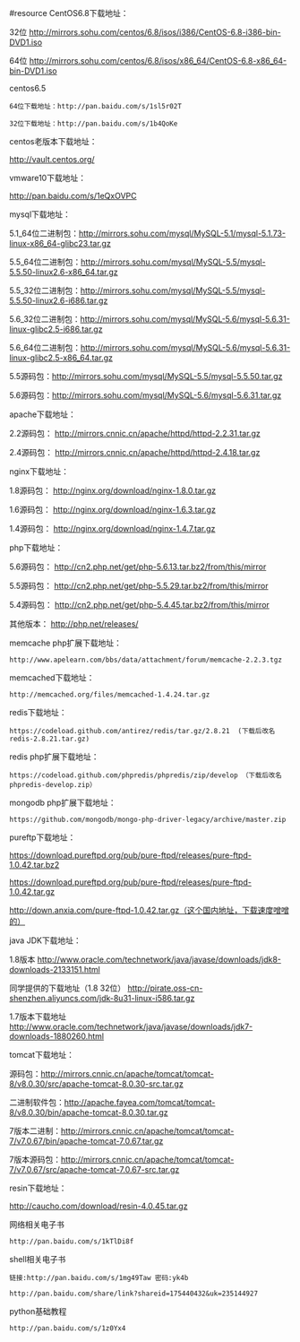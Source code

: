 #resource
CentOS6.8下载地址：

32位 http://mirrors.sohu.com/centos/6.8/isos/i386/CentOS-6.8-i386-bin-DVD1.iso

64位 http://mirrors.sohu.com/centos/6.8/isos/x86_64/CentOS-6.8-x86_64-bin-DVD1.iso

centos6.5

    64位下载地址：http://pan.baidu.com/s/1sl5r02T

    32位下载地址：http://pan.baidu.com/s/1b4QoKe

centos老版本下载地址：

http://vault.centos.org/

vmware10下载地址：

http://pan.baidu.com/s/1eQxOVPC

mysql下载地址：

5.1_64位二进制包：http://mirrors.sohu.com/mysql/MySQL-5.1/mysql-5.1.73-linux-x86_64-glibc23.tar.gz

5.5_64位二进制包：http://mirrors.sohu.com/mysql/MySQL-5.5/mysql-5.5.50-linux2.6-x86_64.tar.gz

5.5_32位二进制包：http://mirrors.sohu.com/mysql/MySQL-5.5/mysql-5.5.50-linux2.6-i686.tar.gz

5.6_32位二进制包：http://mirrors.sohu.com/mysql/MySQL-5.6/mysql-5.6.31-linux-glibc2.5-i686.tar.gz

5.6_64位二进制包：http://mirrors.sohu.com/mysql/MySQL-5.6/mysql-5.6.31-linux-glibc2.5-x86_64.tar.gz

5.5源码包：http://mirrors.sohu.com/mysql/MySQL-5.5/mysql-5.5.50.tar.gz

5.6源码包：http://mirrors.sohu.com/mysql/MySQL-5.6/mysql-5.6.31.tar.gz 

apache下载地址：

2.2源码包： http://mirrors.cnnic.cn/apache/httpd/httpd-2.2.31.tar.gz

2.4源码包： http://mirrors.cnnic.cn/apache/httpd/httpd-2.4.18.tar.gz

nginx下载地址：

1.8源码包： http://nginx.org/download/nginx-1.8.0.tar.gz

1.6源码包： http://nginx.org/download/nginx-1.6.3.tar.gz

1.4源码包： http://nginx.org/download/nginx-1.4.7.tar.gz

php下载地址：

5.6源码包： http://cn2.php.net/get/php-5.6.13.tar.bz2/from/this/mirror

5.5源码包： http://cn2.php.net/get/php-5.5.29.tar.bz2/from/this/mirror

5.4源码包： http://cn2.php.net/get/php-5.4.45.tar.bz2/from/this/mirror

其他版本： http://php.net/releases/

memcache php扩展下载地址：

    http://www.apelearn.com/bbs/data/attachment/forum/memcache-2.2.3.tgz
    
memcached下载地址：

    http://memcached.org/files/memcached-1.4.24.tar.gz
    
redis下载地址：

    https://codeload.github.com/antirez/redis/tar.gz/2.8.21  (下载后改名redis-2.8.21.tar.gz)
    
redis php扩展下载地址：

    https://codeload.github.com/phpredis/phpredis/zip/develop （下载后改名phpredis-develop.zip）
    
mongodb php扩展下载地址：

    https://github.com/mongodb/mongo-php-driver-legacy/archive/master.zip
    
pureftp下载地址：

https://download.pureftpd.org/pub/pure-ftpd/releases/pure-ftpd-1.0.42.tar.bz2

https://download.pureftpd.org/pub/pure-ftpd/releases/pure-ftpd-1.0.42.tar.gz

http://down.anxia.com/pure-ftpd-1.0.42.tar.gz（这个国内地址，下载速度噌噌的）

java JDK下载地址：

1.8版本 http://www.oracle.com/technetwork/java/javase/downloads/jdk8-downloads-2133151.html

同学提供的下载地址（1.8 32位） http://pirate.oss-cn-shenzhen.aliyuncs.com/jdk-8u31-linux-i586.tar.gz

1.7版本下载地址  http://www.oracle.com/technetwork/java/javase/downloads/jdk7-downloads-1880260.html

tomcat下载地址：

源码包：http://mirrors.cnnic.cn/apache/tomcat/tomcat-8/v8.0.30/src/apache-tomcat-8.0.30-src.tar.gz

二进制软件包：http://apache.fayea.com/tomcat/tomcat-8/v8.0.30/bin/apache-tomcat-8.0.30.tar.gz

7版本二进制：http://mirrors.cnnic.cn/apache/tomcat/tomcat-7/v7.0.67/bin/apache-tomcat-7.0.67.tar.gz

7版本源码包：http://mirrors.cnnic.cn/apache/tomcat/tomcat-7/v7.0.67/src/apache-tomcat-7.0.67-src.tar.gz

resin下载地址：

http://caucho.com/download/resin-4.0.45.tar.gz

网络相关电子书

    http://pan.baidu.com/s/1kTlDi8f
    
shell相关电子书

    链接:http://pan.baidu.com/s/1mg49Taw 密码:yk4b

    http://pan.baidu.com/share/link?shareid=175440432&uk=235144927
    
python基础教程

    http://pan.baidu.com/s/1z0Yx4